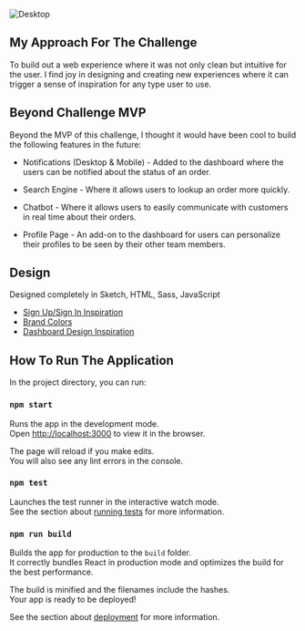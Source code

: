 
![Desktop](https://user-images.githubusercontent.com/20372701/73106816-50e93c80-3eca-11ea-97e4-fc8dcc6da207.png)


## My Approach For The Challenge 

To build out a web experience where it was not only clean but intuitive for the user. I find joy in designing and creating new experiences where it can trigger a sense of inspiration for any type user to use. 


## Beyond Challenge MVP 

Beyond the MVP of this challenge, I thought it would have been cool to build the following features in the future: 

* Notifications (Desktop & Mobile) - Added to the dashboard where the users can be notified about the status of an order.

* Search Engine - Where it allows users to lookup an order more quickly.  

* Chatbot - Where it allows users to easily communicate with customers in real time about their orders.

* Profile Page - An add-on to the dashboard for users can personalize their profiles to be seen by their other team members. 


## Design

Designed completely in Sketch, HTML, Sass, JavaScript
* [Sign Up/Sign In Inspiration](https://uimovement.com/design/sign-inupforgot/)
* [Brand Colors](https://brandpalettes.com/walmart-colors/)
* [Dashboard Design Inspiration](https://dribbble.com/shots/9622694-Dashboard-Design) 



## How To Run The Application 

In the project directory, you can run:

### `npm start`

Runs the app in the development mode.<br />
Open [http://localhost:3000](http://localhost:3000) to view it in the browser.

The page will reload if you make edits.<br />
You will also see any lint errors in the console.

### `npm test`

Launches the test runner in the interactive watch mode.<br />
See the section about [running tests](https://facebook.github.io/create-react-app/docs/running-tests) for more information.

### `npm run build`

Builds the app for production to the `build` folder.<br />
It correctly bundles React in production mode and optimizes the build for the best performance.

The build is minified and the filenames include the hashes.<br />
Your app is ready to be deployed!

See the section about [deployment](https://facebook.github.io/create-react-app/docs/deployment) for more information.
